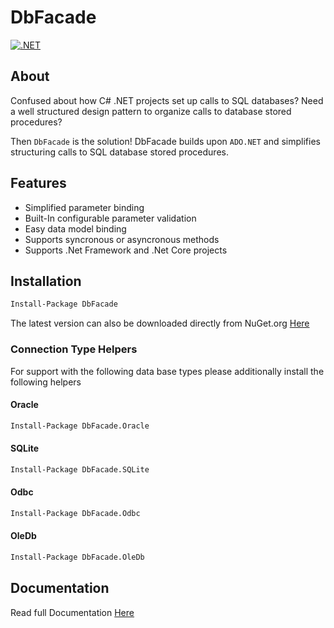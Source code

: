 # DbFacade
[![.NET](https://github.com/JSystemsTech/DBFacade.Net/actions/workflows/NetFxCI.yml/badge.svg?branch=master)](https://github.com/JSystemsTech/DBFacade.Net/actions/workflows/NetFxCI.yml)
## About

Confused about how C# .NET projects set up calls to SQL databases? Need a well structured design pattern to organize calls to database stored procedures? 

Then `DbFacade` is the solution! DbFacade builds upon `ADO.NET` and simplifies structuring calls to SQL database stored procedures.

## Features
* Simplified parameter binding
* Built-In configurable parameter validation
* Easy data model binding
* Supports syncronous or asyncronous methods
* Supports .Net Framework and .Net Core projects 

## Installation

```bash
Install-Package DbFacade
```
The latest version can also be downloaded directly from NuGet.org [Here](https://www.nuget.org/packages/DbFacade/)

### Connection Type Helpers
For support with the following data base types please additionally install the following helpers 
#### Oracle
```bash
Install-Package DbFacade.Oracle
```
#### SQLite
```bash
Install-Package DbFacade.SQLite
```
#### Odbc
```bash
Install-Package DbFacade.Odbc
```
#### OleDb
```bash
Install-Package DbFacade.OleDb
```


## Documentation
Read full Documentation [Here](https://jsystemstech.github.io/DBFacade.Net/index.html) 